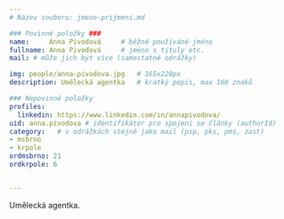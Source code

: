 ```yaml
---
# Název souboru: jmeno-prijmeni.md

### Povinné položky ###
name:     Anna Pivodová  	# běžně používáné jméno
fullname: Anna Pivodová  	# jméno s tituly etc.
mail: # může jich být více (samostatné odrážky)

img: people/anna-pivodova.jpg   # 165x220px
description: Umělecká agentka 	# kratký popis, max 160 znaků

### Nepovinné položky
profiles:
  linkedin: https://www.linkedin.com/in/annapivodova/
uid: anna.pivodova # identifikátor pro spojení se články (authorId)
category: 	# v odrážkách stejně jako mail (psp, pks, pms, zast)
- msbrno
- krpole
ordmsbrno: 21
ordkrpole: 6


---
```


Umělecká agentka.
